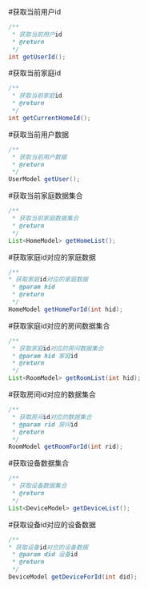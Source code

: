 #获取当前用户id

```java
/**
 * 获取当前用户id
 * @return
 */
int getUserId();
```

#获取当前家庭id
```java
/**
 * 获取当前家庭id
 * @return
 */
int getCurrentHomeId();
```

#获取当前用户数据
```java
/**
 * 获取当前用户数据
 * @return
 */
UserModel getUser();
```

#获取当前家庭数据集合
```java
/**
 * 获取当前家庭数据集合
 * @return
 */
List<HomeModel> getHomeList();
```

#获取家庭id对应的家庭数据
```java
/**
* 获取家庭id对应的家庭数据
 * @param hid
 * @return
 */
HomeModel getHomeForId(int hid);
```

#获取家庭id对应的房间数据集合
```java
/**
 * 获取家庭id对应的房间数据集合
 * @param hid 家庭id
 * @return
 */
List<RoomModel> getRoomList(int hid);
```

#获取房间id对应的数据集合
```java
/**
 * 获取房间id对应的数据集合
 * @param rid 房间id
 * @return
 */
RoomModel getRoomForId(int rid);
```

#获取设备数据集合
```java
/**
 * 获取设备数据集合
 * @return
 */
List<DeviceModel> getDeviceList();
```

#获取设备id对应的设备数据
```java
/**
* 获取设备id对应的设备数据
 * @param did 设备id
 * @return
 */
DeviceModel getDeviceForId(int did);
```



